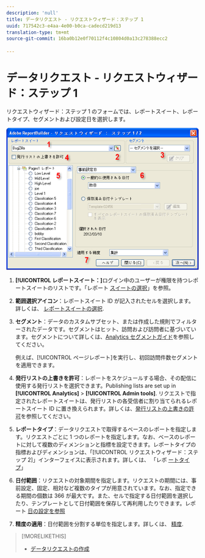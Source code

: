 ```yaml
---
description: 'null'
title: データリクエスト - リクエストウィザード：ステップ 1
uuid: 717542c3-e4aa-4e00-b0ca-cadecd219d13
translation-type: tm+mt
source-git-commit: 16ba0b12e0f70112f4c10804d0a13c278388ecc2

---
```



# データリクエスト - リクエストウィザード：ステップ 1

リクエストウィザード：ステップ 1 のフォームでは、レポートスイート、レポートタイプ、セグメントおよび設定日を選択します。

![](assets/rw1_overview.png)

1. **[!UICONTROL レポートスイート：]**&#x200B;ログイン中のユーザーが権限を持つレポートスイートのリストです。「レポート [スイートの選択](/help/analyze/report-builder/data-requests/selecting-report-suites/t-select-report-suites.md)」を参照。

1. **範囲選択アイコン**：レポートスイート ID が記入されたセルを選択します。詳しくは、 [レポートスイートの選択](/help/analyze/report-builder/data-requests/selecting-report-suites/t-select-report-suites.md).

1. **セグメント**：データのカスタムサブセット、または作成した規則でフィルターされたデータです。セグメントはヒット、訪問および訪問者に基づいています。セグメントについて詳しくは、[Analytics セグメントガイド](https://marketing.adobe.com/resources/help/en_US/analytics/segment/)を参照してください。

   例えば、[!UICONTROL ページレポート]を実行し、初回訪問件数セグメントを適用できます。

1. **発行リストの上書きを許可**：レポートをスケジュールする場合、その配信に使用する発行リストを選択できます。Publishing lists are set up in **[!UICONTROL Analytics]** &gt; **[!UICONTROL Admin tools]**. リクエストで指定されたレポートスイートは、発行リストの各受信者に割り当てられるレポートスイート ID に置き換えられます。詳しくは、[発行リストの上書きの許可](/help/analyze/report-builder/data-requests/allow-publishing-list-overrides.md)を参照してください。

1. **レポートタイプ**：データリクエストで取得するベースのレポートを指定します。リクエストごとに 1 つのレポートを指定します。なお、ベースのレポートに対して複数のディメンションと指標を設定できます。レポートタイプの指標およびディメンションは、「[!UICONTROL リクエストウィザード：ステップ 2]」インターフェイスに表示されます。詳しくは、 「レポ [ートタイプ](/help/analyze/report-builder/data-requests/c-report-types/select-report-types.md)」

1. **日付範囲**：リクエストの対象期間を指定します。リクエストの期間には、事前設定、固定、相対など複数のタイプが用意されています。なお、指定できる期間の個数は 366 が最大です。また、セルで指定する日付範囲を選択したり、テンプレートとして日付範囲を保存して再利用したりできます。レポート [日の設定を参照](/help/analyze/report-builder/data-requests/configuring-report-dates/custom-calendar.md)

1. **精度の適用**：日付範囲を分割する単位を指定します。詳しくは、 [精度](/help/analyze/report-builder/data-requests/configuring-report-dates/granularity.md).

>[!MORELIKETHIS]
>
>* [データリクエストの作成](/help/analyze/report-builder/data-requests/t-create-a-data-request.md)

